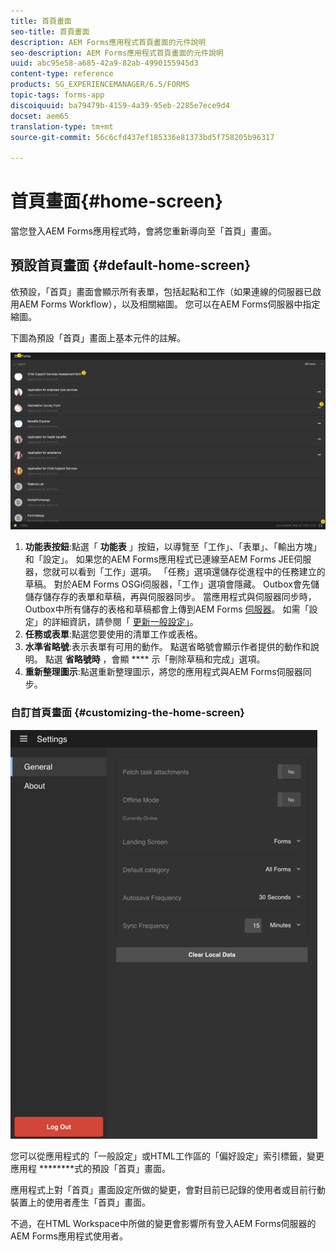 ```yaml
---
title: 首頁畫面
seo-title: 首頁畫面
description: AEM Forms應用程式首頁畫面的元件說明
seo-description: AEM Forms應用程式首頁畫面的元件說明
uuid: abc95e58-a685-42a9-82ab-4990155945d3
content-type: reference
products: SG_EXPERIENCEMANAGER/6.5/FORMS
topic-tags: forms-app
discoiquuid: ba79479b-4159-4a39-95eb-2285e7ece9d4
docset: aem65
translation-type: tm+mt
source-git-commit: 56c6cfd437ef185336e81373bd5f758205b96317

---
```



# 首頁畫面{#home-screen}

當您登入AEM Forms應用程式時，會將您重新導向至「首頁」畫面。

## 預設首頁畫面 {#default-home-screen}

依預設，「首頁」畫面會顯示所有表單，包括起點和工作（如果連線的伺服器已啟用AEM Forms Workflow），以及相關縮圖。 您可以在AEM Forms伺服器中指定縮圖。

下圖為預設「首頁」畫面上基本元件的註解。

![表單應用程式首頁畫面](assets/home-screen-1.png)

<!--Click to enlarge

![home-screen-1-1](assets/home-screen-1-1.png)-->

1. **功能表按鈕**:點選「 **功能表** 」按鈕，以導覽至「工作」、「表單」、「輸出方塊」和「設定」。 如果您的AEM Forms應用程式已連線至AEM Forms JEE伺服器，您就可以看到「工作」選項。 「任務」選項還儲存從進程中的任務建立的草稿。 對於AEM Forms OSGi伺服器，「工作」選項會隱藏。 Outbox會先儲儲存儲存存的表單和草稿，再與伺服器同步。 當應用程式與伺服器同步時，Outbox中所有儲存的表格和草稿都會上傳到AEM Forms [伺服器](../../forms/using/sync-app.md)。 如需「設定」的詳細資訊，請參閱「 [更新一般設定」](../../forms/using/update-general-settings.md)。
1. **任務或表單**:點選您要使用的清單工作或表格。
1. **水準省略號**:表示表單有可用的動作。 點選省略號會顯示作者提供的動作和說明。 點選 **省略號時** ，會顯 **** 示「刪除草稿和完成」選項。
1. **重新整理圖示**:點選重新整理圖示，將您的應用程式與AEM Forms伺服器同步。

### 自訂首頁畫面 {#customizing-the-home-screen}

![一般設定](assets/gen-settings.png)

您可以從應用程式的「一般設定」或HTML工作區的「偏好設定」索引標籤，變更應用程 **[](../../forms/using/update-general-settings.md)******式的預設「首頁」畫面。

應用程式上對「首頁」畫面設定所做的變更，會對目前已記錄的使用者或目前行動裝置上的使用者產生「首頁」畫面。

不過，在HTML Workspace中所做的變更會影響所有登入AEM Forms伺服器的AEM Forms應用程式使用者。
